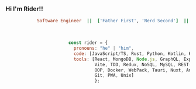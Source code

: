 ### Hi I'm Rider!!                                                  

```ruby
            Software Engineer  ||  ['Father First', 'Nerd Second']  ||  SFSU Grad & UC Davis Certified
```
<br>

```javascript
                        const rider = {
                          pronouns: "he" | "him",
                          code: [JavaScript/TS, Rust, Python, Kotlin, HTML, CSS],
                          tools: [React, MongoDB, Node.js, GraphQL, Express,
                                  Vite, TDD, Redux, NoSQL, MySQL, REST-APIs,
                                  OOP, Docker, WebPack, Tauri, Nuxt, Angular,
                                  Git, PWA, Unix]
                                  };
```
